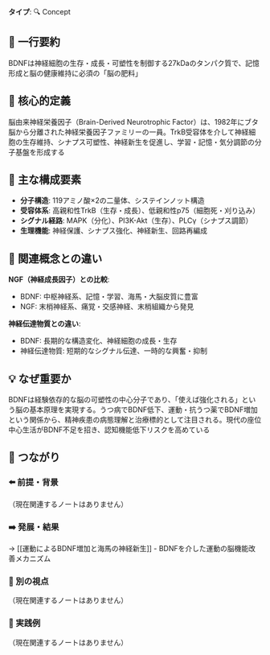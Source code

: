 **タイプ**: 🔍 Concept

## 📝 一行要約
BDNFは神経細胞の生存・成長・可塑性を制御する27kDaのタンパク質で、記憶形成と脳の健康維持に必須の「脳の肥料」

## 🎯 核心的定義
脳由来神経栄養因子（Brain-Derived Neurotrophic Factor）は、1982年にブタ脳から分離された神経栄養因子ファミリーの一員。TrkB受容体を介して神経細胞の生存維持、シナプス可塑性、神経新生を促進し、学習・記憶・気分調節の分子基盤を形成する

## 🌟 主な構成要素
- **分子構造**: 119アミノ酸×2の二量体、システインノット構造
- **受容体系**: 高親和性TrkB（生存・成長）、低親和性p75（細胞死・刈り込み）
- **シグナル経路**: MAPK（分化）、PI3K-Akt（生存）、PLCγ（シナプス調節）
- **生理機能**: 神経保護、シナプス強化、神経新生、回路再編成

## 🔄 関連概念との違い
**NGF（神経成長因子）との比較**:
- BDNF: 中枢神経系、記憶・学習、海馬・大脳皮質に豊富
- NGF: 末梢神経系、痛覚・交感神経、末梢組織から発見

**神経伝達物質との違い**:
- BDNF: 長期的な構造変化、神経細胞の成長・生存
- 神経伝達物質: 短期的なシグナル伝達、一時的な興奮・抑制

## 💡 なぜ重要か
BDNFは経験依存的な脳の可塑性の中心分子であり、「使えば強化される」という脳の基本原理を実現する。うつ病でBDNF低下、運動・抗うつ薬でBDNF増加という関係から、精神疾患の病態理解と治療標的として注目される。現代の座位中心生活がBDNF不足を招き、認知機能低下リスクを高めている

## 🔗 つながり

### ⬅️ 前提・背景
（現在関連するノートはありません）

### ➡️ 発展・結果
→ [[運動によるBDNF増加と海馬の神経新生]] - BDNFを介した運動の脳機能改善メカニズム

### 🔀 別の視点
（現在関連するノートはありません）

### 🎯 実践例
（現在関連するノートはありません）